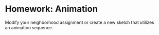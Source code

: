 # Homework: Animation
Modify your neighborhood assignment or create a new sketch that utilizes an animation sequence. 

